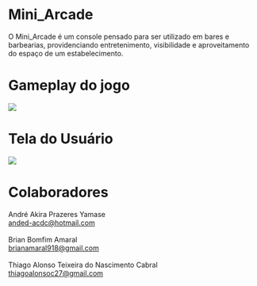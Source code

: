 # Mini_Arcade

O Mini_Arcade é um console pensado para ser utilizado em bares e barbearias, providenciando entretenimento, visibilidade e aproveitamento do espaço de um estabelecimento.

# Gameplay do jogo

![](https://media.giphy.com/media/Xy20Vo9z4jGhCJjAeX/giphy.gif)

# Tela do Usuário

![](https://media.giphy.com/media/RfSDYqA3ivIshanHvW/giphy-downsized-large.gif)

# Colaboradores
André Akira Prazeres Yamase\
anded-acdc@hotmail.com\
\
Brian Bomfim Amaral\
brianamaral918@gmail.com\
\
Thiago Alonso Teixeira do Nascimento Cabral\
thiagoalonsoc27@gmail.com
